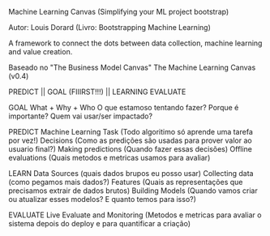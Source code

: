Machine Learning Canvas
(Simplifying your ML project bootstrap)

Autor: Louis Dorard
(Livro: Bootstrapping Machine Learning)

A framework to connect the dots between data collection, machine learning and value creation.


Baseado no "The Business Model Canvas"
The Machine Learning Canvas (v0.4)

PREDICT || GOAL (FIIIRST!!!) || LEARNING
              EVALUATE



GOAL
  What + Why + Who
  O que estamoso tentando fazer?
  Porque é importante?
  Quem vai usar/ser impactado?


PREDICT
  Machine Learning Task (Todo algoritimo só aprende uma tarefa por vez!)
  Decisions (Como as predições são usadas para prover valor ao usuario final?)
  Making predictions (Quando fazer essas decisões)
  Offline evaluations (Quais metodos e metricas usamos para avaliar)


LEARN
  Data Sources (quais dados brupos eu posso usar)
  Collecting data (como pegamos mais dados?)
  Features (Quais as representações que precisamos extrair de dados brutos)
  Building Models (Quando vamos criar ou atualizar esses modelos? E quanto temos para isso?)

EVALUATE
  Live Evaluate and Monitoring (Metodos e metricas para avaliar o sistema depois do deploy e para quantificar a criação)
